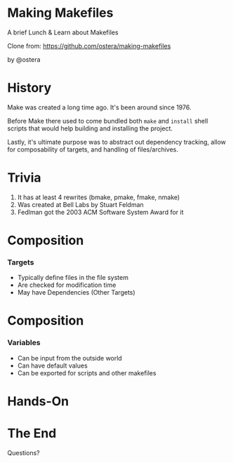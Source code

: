 # Making Makefiles

A brief Lunch & Learn about Makefiles

Clone from: https://github.com/ostera/making-makefiles

by @ostera


# History

Make was created a long time ago. It's been around since 1976.

Before Make there used to come bundled both `make` and `install` shell scripts
that would help building and installing the project.

Lastly, it's ultimate purpose was to abstract out dependency tracking, allow for
composability of targets, and handling of files/archives.


# Trivia

1. It has at least 4 rewrites (bmake, pmake, fmake, nmake)
2. Was created at Bell Labs by Stuart Feldman
3. Fedlman got the 2003 ACM Software System Award for it


# Composition

### Targets

* Typically define files in the file system
* Are checked for modification time
* May have Dependencies (Other Targets)


# Composition

### Variables

* Can be input from the outside world
* Can have default values
* Can be exported for scripts and other makefiles


# Hands-On


# The End

Questions?
